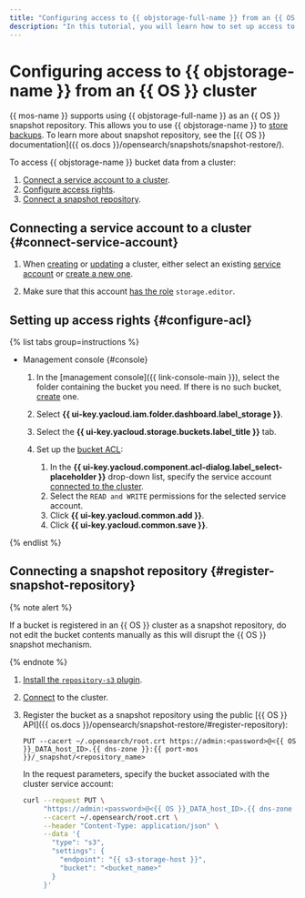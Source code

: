 ```yaml
---
title: "Configuring access to {{ objstorage-full-name }} from an {{ OS }} cluster"
description: "In this tutorial, you will learn how to set up access to {{ objstorage-name }} storage to use it as an {{ OS }} snapshot repository."
---
```


# Configuring access to {{ objstorage-name }} from an {{ OS }} cluster


{{ mos-name }} supports using {{ objstorage-full-name }} as an {{ OS }} snapshot repository. This allows you to use {{ objstorage-name }} to [store backups](cluster-backups.md). To learn more about snapshot repository, see the [{{ OS }} documentation]({{ os.docs }}/opensearch/snapshots/snapshot-restore/).


To access {{ objstorage-name }} bucket data from a cluster:

1. [Connect a service account to a cluster](#connect-service-account).
1. [Configure access rights](#configure-acl).
1. [Connect a snapshot repository](#register-snapshot-repository).

## Connecting a service account to a cluster {#connect-service-account}


1. When [creating](cluster-create.md) or [updating](update.md) a cluster, either select an existing [service account](../../iam/concepts/users/service-accounts.md) or [create a new one](../../iam/operations/sa/create.md).

1. Make sure that this account [has the role](../../iam/operations/sa/assign-role-for-sa.md) `storage.editor`.


## Setting up access rights {#configure-acl}

{% list tabs group=instructions %}

- Management console {#console}

   
   1. In the [management console]({{ link-console-main }}), select the folder containing the bucket you need. If there is no such bucket, [create](../../storage/operations/buckets/create.md) one.


   1. Select **{{ ui-key.yacloud.iam.folder.dashboard.label_storage }}**.
   1. Select the **{{ ui-key.yacloud.storage.buckets.label_title }}** tab.
   1. Set up the [bucket ACL](../../storage/operations/buckets/edit-acl.md):
      1. In the **{{ ui-key.yacloud.component.acl-dialog.label_select-placeholder }}** drop-down list, specify the service account [connected to the cluster](#connect-service-account).
      1. Select the `READ and WRITE` permissions for the selected service account.
      1. Click **{{ ui-key.yacloud.common.add }}**.
      1. Click **{{ ui-key.yacloud.common.save }}**.

{% endlist %}

## Connecting a snapshot repository {#register-snapshot-repository}

{% note alert %}

If a bucket is registered in an {{ OS }} cluster as a snapshot repository, do not edit the bucket contents manually as this will disrupt the {{ OS }} snapshot mechanism.

{% endnote %}

1. [Install the `repository-s3` plugin](plugins.md#update).
1. [Connect](connect.md) to the cluster.
1. Register the bucket as a snapshot repository using the public [{{ OS }} API]({{ os.docs }}/opensearch/snapshot-restore/#register-repository):

   ```http
   PUT --cacert ~/.opensearch/root.crt https://admin:<password>@<{{ OS }}_DATA_host_ID>.{{ dns-zone }}:{{ port-mos }}/_snapshot/<repository_name>
   ```

   In the request parameters, specify the bucket associated with the cluster service account:

   ```bash
   curl --request PUT \
        "https://admin:<password>@<{{ OS }}_DATA_host_ID>.{{ dns-zone }}:{{ port-mos }}/_snapshot/<repository_name>" \
        --cacert ~/.opensearch/root.crt \
        --header "Content-Type: application/json" \
        --data '{
          "type": "s3",
          "settings": {
            "endpoint": "{{ s3-storage-host }}",
            "bucket": "<bucket_name>"
          }
        }'
   ```
